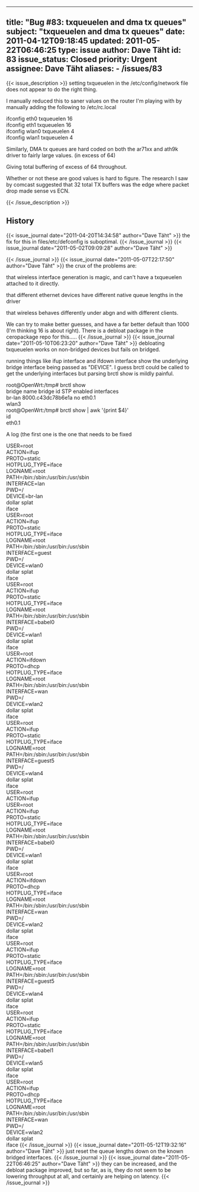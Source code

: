 
---
title: "Bug #83: txqueuelen and dma tx queues"
subject: "txqueuelen and dma tx queues"
date: 2011-04-12T09:18:45
updated: 2011-05-22T06:46:25
type: issue
author: Dave Täht
id: 83
issue_status: Closed
priority: Urgent
assignee: Dave Täht
aliases:
    - /issues/83
---

{{< issue_description >}}
setting txqueuelen in the /etc/config/network file does not appear to do
the right thing.

I manually reduced this to saner values on the router I'm playing with
by manually adding the following to /etc/rc.local

ifconfig eth0 txqueuelen 16\
ifconfig eth1 txqueuelen 16\
ifconfig wlan0 txqueuelen 4\
ifconfig wlan1 txqueuelen 4

Similarly, DMA tx queues are hard coded on both the ar71xx and ath9k
driver to fairly large values. (in excess of 64)

Giving total buffering of excess of 64 throughout.

Whether or not these are good values is hard to figure. The research I
saw by comcast suggested that 32 total TX buffers was the edge where
packet drop made sense vs ECN.


{{< /issue_description >}}

## History
{{< issue_journal date="2011-04-20T14:34:58" author="Dave Täht" >}}
the fix for this in files/etc/defconfig is suboptimal.
{{< /issue_journal >}}
{{< issue_journal date="2011-05-02T09:09:28" author="Dave Täht" >}}

{{< /issue_journal >}}
{{< issue_journal date="2011-05-07T22:17:50" author="Dave Täht" >}}
the crux of the problems are:

that wireless interface generation is magic, and can't have a txqueuelen
attached to it directly.

that different ethernet devices have different native queue lengths in
the driver

that wireless behaves differently under abgn and with different clients.

We can try to make better guesses, and have a far better default than
1000 (I'm thinking 16 is about right). There is a debloat package in the
ceropackage repo for this.....
{{< /issue_journal >}}
{{< issue_journal date="2011-05-10T06:23:20" author="Dave Täht" >}}
debloating txqueuelen works on non-bridged devices but fails on bridged.

running things like ifup interface and ifdown interface show the
underlying bridge interface being passed as "DEVICE". I guess brctl
could be called to get the underlying interfaces but parsing brctl show
is mildly painful.

root@OpenWrt:/tmp\# brctl show\
bridge name bridge id STP enabled interfaces\
br-lan 8000.c43dc78b6e1a no eth0.1\
wlan3\
root@OpenWrt:/tmp\# brctl show | awk '{print \$4}'\
id\
eth0.1

A log (the first one is the one that needs to be fixed

USER=root\
ACTION=ifup\
PROTO=static\
HOTPLUG\_TYPE=iface\
LOGNAME=root\
PATH=/bin:/sbin:/usr/bin:/usr/sbin\
INTERFACE=lan\
PWD=/\
DEVICE=br-lan\
dollar splat\
iface\
USER=root\
ACTION=ifup\
PROTO=static\
HOTPLUG\_TYPE=iface\
LOGNAME=root\
PATH=/bin:/sbin:/usr/bin:/usr/sbin\
INTERFACE=guest\
PWD=/\
DEVICE=wlan0\
dollar splat\
iface\
USER=root\
ACTION=ifup\
PROTO=static\
HOTPLUG\_TYPE=iface\
LOGNAME=root\
PATH=/bin:/sbin:/usr/bin:/usr/sbin\
INTERFACE=babel0\
PWD=/\
DEVICE=wlan1\
dollar splat\
iface\
USER=root\
ACTION=ifdown\
PROTO=dhcp\
HOTPLUG\_TYPE=iface\
LOGNAME=root\
PATH=/bin:/sbin:/usr/bin:/usr/sbin\
INTERFACE=wan\
PWD=/\
DEVICE=wlan2\
dollar splat\
iface\
USER=root\
ACTION=ifup\
PROTO=static\
HOTPLUG\_TYPE=iface\
LOGNAME=root\
PATH=/bin:/sbin:/usr/bin:/usr/sbin\
INTERFACE=guest5\
PWD=/\
DEVICE=wlan4\
dollar splat\
iface\
USER=root\
ACTION=ifup\
USER=root\
ACTION=ifup\
PROTO=static\
HOTPLUG\_TYPE=iface\
LOGNAME=root\
PATH=/bin:/sbin:/usr/bin:/usr/sbin\
INTERFACE=babel0\
PWD=/\
DEVICE=wlan1\
dollar splat\
iface\
USER=root\
ACTION=ifdown\
PROTO=dhcp\
HOTPLUG\_TYPE=iface\
LOGNAME=root\
PATH=/bin:/sbin:/usr/bin:/usr/sbin\
INTERFACE=wan\
PWD=/\
DEVICE=wlan2\
dollar splat\
iface\
USER=root\
ACTION=ifup\
PROTO=static\
HOTPLUG\_TYPE=iface\
LOGNAME=root\
PATH=/bin:/sbin:/usr/bin:/usr/sbin\
INTERFACE=guest5\
PWD=/\
DEVICE=wlan4\
dollar splat\
iface\
USER=root\
ACTION=ifup\
PROTO=static\
HOTPLUG\_TYPE=iface\
LOGNAME=root\
PATH=/bin:/sbin:/usr/bin:/usr/sbin\
INTERFACE=babel1\
PWD=/\
DEVICE=wlan5\
dollar splat\
iface\
USER=root\
ACTION=ifup\
PROTO=dhcp\
HOTPLUG\_TYPE=iface\
LOGNAME=root\
PATH=/bin:/sbin:/usr/bin:/usr/sbin\
INTERFACE=wan\
PWD=/\
DEVICE=wlan2\
dollar splat\
iface
{{< /issue_journal >}}
{{< issue_journal date="2011-05-12T19:32:16" author="Dave Täht" >}}
just reset the queue lengths down on the known bridged interfaces.
{{< /issue_journal >}}
{{< issue_journal date="2011-05-22T06:46:25" author="Dave Täht" >}}
they can be increased, and the debloat package improved, but so far, as
is, they do not seem to be lowering throughput at all, and certainly are
helping on latency.
{{< /issue_journal >}}

